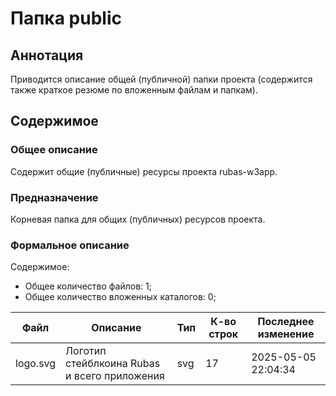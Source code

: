 # Папка public

## Аннотация

Приводится описание общей (публичной) папки проекта (содержится также краткое резюме по вложенным файлам и папкам).

## Содержимое

### Общее описание

Содержит общие (публичные) ресурсы проекта rubas-w3app.

### Предназначение

Корневая папка для общих (публичных) ресурсов проекта.

### Формальное описание

Содержимое:
* Общее количество файлов: 1;
* Общее количество вложенных каталогов: 0;

| Файл     | Описание                                     | Тип | К-во строк | Последнее изменение |
|----------|----------------------------------------------|-----|------------|---------------------|
| logo.svg | Логотип стейблкоина Rubas и всего приложения | svg | 17         | 2025-05-05 22:04:34 |

